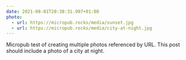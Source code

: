 ```yaml
---
date: 2021-08-01T20:38:31.997+01:00
photo:
  - url: https://micropub.rocks/media/sunset.jpg
  - url: https://micropub.rocks/media/city-at-night.jpg
---
```

Micropub test of creating multiple photos referenced by URL. This post should include a photo of a city at night.
